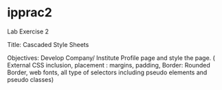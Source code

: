 # ipprac2
Lab Exercise 2 

Title: Cascaded Style Sheets

Objectives: 
Develop Company/ Institute Profile page and style the page. ( External CSS inclusion, placement : margins, padding, Border: Rounded Border, web fonts, all type of selectors including pseudo elements and  pseudo classes) 
